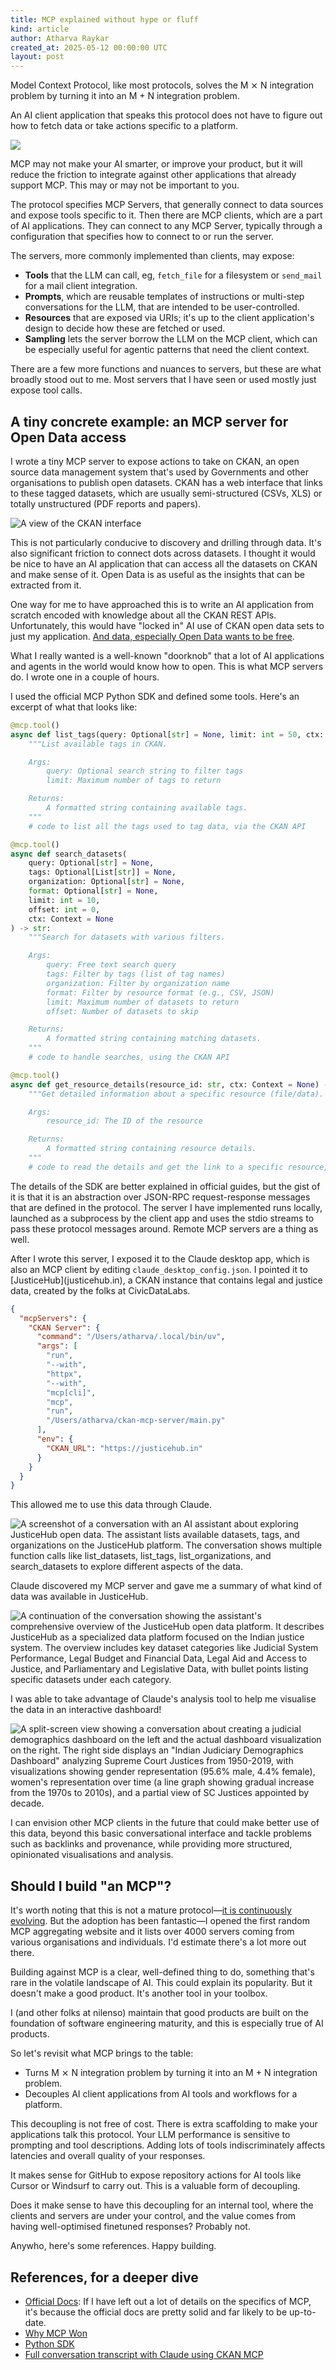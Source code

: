 ```yaml
---
title: MCP explained without hype or fluff
kind: article
author: Atharva Raykar
created_at: 2025-05-12 00:00:00 UTC
layout: post
---
```

Model Context Protocol, like most protocols, solves the M ⨯ N integration problem by turning it into an M + N integration problem.

An AI client application that speaks this protocol does not have to figure out how to fetch data or take actions specific to a platform.

![](/images/blog/mcp.jpg)

MCP may not make your AI smarter, or improve your product, but it will reduce the friction to integrate against other applications that already support MCP. This may or may not be important to you.

The protocol specifies MCP Servers, that generally connect to data sources and expose tools specific to it. Then there are MCP clients, which are a part of AI applications. They can connect to any MCP Server, typically through a configuration that specifies how to connect to or run the server.

The servers, more commonly implemented than clients, may expose:

* **Tools** that the LLM can call, eg, `fetch_file` for a filesystem or `send_mail` for a mail client integration.
* **Prompts**, which are reusable templates of instructions or multi-step conversations for the LLM, that are intended to be user-controlled.
* **Resources** that are exposed via URIs; it's up to the client application's design to decide how these are fetched or used.
* **Sampling** lets the server borrow the LLM on the MCP client, which can be especially useful for agentic patterns that need the client context.

There are a few more functions and nuances to servers, but these are what broadly stood out to me. Most servers that I have seen or used mostly just expose tool calls.

## A tiny concrete example: an MCP server for Open Data access

I wrote a tiny MCP server to expose actions to take on CKAN, an open source data management system that's used by Governments and other organisations to publish open datasets. CKAN has a web interface that links to these tagged datasets, which are usually semi-structured (CSVs, XLS) or totally unstructured (PDF reports and papers).

![A view of the CKAN interface](/images/blog/screenshot-2025-05-14-at-15.48.51.png)

This is not particularly conducive to discovery and drilling through data. It's also significant friction to connect dots across datasets. I thought it would be nice to have an AI application that can access all the datasets on CKAN and make sense of it. Open Data is as useful as the insights that can be extracted from it.

One way for me to have approached this is to write an AI application from scratch encoded with knowledge about all the CKAN REST APIs. Unfortunately, this would have "locked in" AI use of CKAN open data sets to just my application. [And data, especially Open Data wants to be free](https://en.wikipedia.org/wiki/Information_wants_to_be_free).

What I really wanted is a well-known "doorknob" that a lot of AI applications and agents in the world would know how to open. This is what MCP servers do. I wrote one in a couple of hours.

I used the official MCP Python SDK and defined some tools. Here's an excerpt of what that looks like:

```python
@mcp.tool()
async def list_tags(query: Optional[str] = None, limit: int = 50, ctx: Context = None) -> str:
    """List available tags in CKAN.

    Args:
        query: Optional search string to filter tags
        limit: Maximum number of tags to return

    Returns:
        A formatted string containing available tags.
    """
    # code to list all the tags used to tag data, via the CKAN API

@mcp.tool()
async def search_datasets(
    query: Optional[str] = None,
    tags: Optional[List[str]] = None,
    organization: Optional[str] = None,
    format: Optional[str] = None,
    limit: int = 10,
    offset: int = 0,
    ctx: Context = None
) -> str:
    """Search for datasets with various filters.

    Args:
        query: Free text search query
        tags: Filter by tags (list of tag names)
        organization: Filter by organization name
        format: Filter by resource format (e.g., CSV, JSON)
        limit: Maximum number of datasets to return
        offset: Number of datasets to skip

    Returns:
        A formatted string containing matching datasets.
    """
    # code to handle searches, using the CKAN API

@mcp.tool()
async def get_resource_details(resource_id: str, ctx: Context = None) -> str:
    """Get detailed information about a specific resource (file/data).

    Args:
        resource_id: The ID of the resource

    Returns:
        A formatted string containing resource details.
    """
    # code to read the details and get the link to a specific resource, using the CKAN API
```

The details of the SDK are better explained in official guides, but the gist of it is that it is an abstraction over JSON-RPC request-response messages that are defined in the protocol. The server I have implemented runs locally, launched as a subprocess by the client app and uses the stdio streams to pass these protocol messages around. Remote MCP servers are a thing as well.

After I wrote this server, I exposed it to the Claude desktop app, which is also an MCP client by editing `claude_desktop_config.json`. I pointed it to \[JusticeHub](justicehub.in), a CKAN instance that contains legal and justice data, created by the folks at CivicDataLabs.

```json
{
  "mcpServers": {
    "CKAN Server": {
      "command": "/Users/atharva/.local/bin/uv",
      "args": [
        "run",
        "--with",
        "httpx",
        "--with",
        "mcp[cli]",
        "mcp",
        "run",
        "/Users/atharva/ckan-mcp-server/main.py"
      ],
      "env": {
        "CKAN_URL": "https://justicehub.in"
      }
    }
  }
}
```

This allowed me to use this data through Claude.

![A screenshot of a conversation with an AI assistant about exploring JusticeHub open data. The assistant lists available datasets, tags, and organizations on the JusticeHub platform. The conversation shows multiple function calls like list_datasets, list_tags, list_organizations, and search_datasets to explore different aspects of the data.](/images/blog/screenshot-2025-05-14-at-14.58.08.png)

Claude discovered my MCP server and gave me a summary of what kind of data was available in JusticeHub.

![A continuation of the conversation showing the assistant's comprehensive overview of the JusticeHub open data platform. It describes JusticeHub as a specialized data platform focused on the Indian justice system. The overview includes key dataset categories like Judicial System Performance, Legal Budget and Financial Data, Legal Aid and Access to Justice, and Parliamentary and Legislative Data, with bullet points listing specific datasets under each category.](/images/blog/screenshot-2025-05-14-at-14.58.41.png)

I was able to take advantage of Claude's analysis tool to help me visualise the data in an interactive dashboard!

![A split-screen view showing a conversation about creating a judicial demographics dashboard on the left and the actual dashboard visualization on the right. The right side displays an "Indian Judiciary Demographics Dashboard" analyzing Supreme Court Justices from 1950-2019, with visualizations showing gender representation (95.6% male, 4.4% female), women's representation over time (a line graph showing gradual increase from the 1970s to 2010s), and a partial view of SC Justices appointed by decade.](/images/blog/screenshot-2025-05-14-at-14.59.44.png)

I can envision other MCP clients in the future that could make better use of this data, beyond this basic conversational interface and tackle problems such as backlinks and provenance, while providing more structured, opinionated visualisations and analysis.

## Should I build "an MCP"?

It's worth noting that this is not a mature protocol—[it is continuously evolving](https://modelcontextprotocol.io/development/roadmap). But the adoption has been fantastic—I opened the first random MCP aggregating website and it lists over 4000 servers coming from various organisations and individuals. I'd estimate there's a lot more out there.

Building against MCP is a clear, well-defined thing to do, something that's rare in the volatile landscape of AI. This could explain its popularity. But it doesn't make a good product. It's another tool in your toolbox.

I (and other folks at nilenso) maintain that good products are built on the foundation of software engineering maturity, and this is especially true of AI products.

So let's revisit what MCP brings to the table:

* Turns M ⨯ N integration problem by turning it into an M + N integration problem.
* Decouples AI client applications from AI tools and workflows for a platform.

This decoupling is not free of cost. There is extra scaffolding to make your applications talk this protocol. Your LLM performance is sensitive to prompting and tool descriptions. Adding lots of tools indiscriminately affects latencies and overall quality of your responses.

It makes sense for GitHub to expose repository actions for AI tools like Cursor or Windsurf to carry out. This is a valuable form of decoupling.

Does it make sense to have this decoupling for an internal tool, where the clients and servers are under your control, and the value comes from having well-optimised finetuned responses? Probably not.

Anywho, here's some references. Happy building.

## References, for a deeper dive

* [Official Docs](https://modelcontextprotocol.io/introduction): If I have left out a lot of details on the specifics of MCP, it's because the official docs are pretty solid and far likely to be up-to-date.
* [Why MCP Won](https://www.latent.space/p/why-mcp-won)
* [Python SDK](https://github.com/modelcontextprotocol/python-sdk)
* [Full conversation transcript with Claude using CKAN MCP](https://claude.ai/share/e0ffb600-abf1-4f6f-8fd8-6269ba83d73d)
